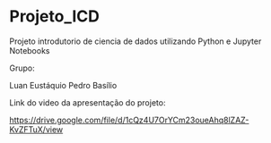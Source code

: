# Projeto_ICD
Projeto introdutorio de ciencia de dados utilizando Python e Jupyter Notebooks

Grupo:

Luan Eustáquio
Pedro Basílio

Link do video da apresentação do projeto:

https://drive.google.com/file/d/1cQz4U7OrYCm23oueAhq8lZAZ-KvZFTuX/view

